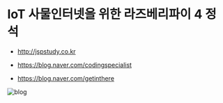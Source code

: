 # IoT 사물인터넷을 위한 라즈베리파이 4 정석

- <http://jspstudy.co.kr>

- <https://blog.naver.com/codingspecialist>

- <https://blog.naver.com/getinthere>

![blog](http://image.yes24.com/Goods/83492347/800x0)
